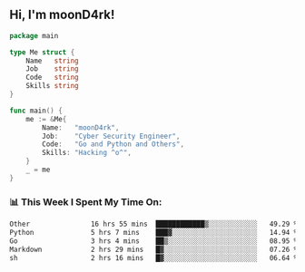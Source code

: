 <h2> Hi, I'm moonD4rk!</h2>

```go
package main

type Me struct {
	Name   string
	Job    string
	Code   string
	Skills string
}

func main() {
	me := &Me{
		Name:   "moonD4rk",
		Job:    "Cyber Security Engineer",
		Code:   "Go and Python and Others",
		Skills: "Hacking ^o^",
	}
	_ = me
}
```

<h3>📊 This Week I Spent My Time On:</h3>
<!-- <img align='right' src="https://github-readme-stats.vercel.app/api?username=moond4rk&show_icons=true&theme=radical", width="300" height="150"> -->

<!--START_SECTION:waka-->

```txt
Other               16 hrs 55 mins  ████████████▒░░░░░░░░░░░░   49.29 %
Python              5 hrs 7 mins    ███▓░░░░░░░░░░░░░░░░░░░░░   14.94 %
Go                  3 hrs 4 mins    ██▒░░░░░░░░░░░░░░░░░░░░░░   08.95 %
Markdown            2 hrs 29 mins   █▓░░░░░░░░░░░░░░░░░░░░░░░   07.26 %
sh                  2 hrs 16 mins   █▓░░░░░░░░░░░░░░░░░░░░░░░   06.64 %
```

<!--END_SECTION:waka-->

